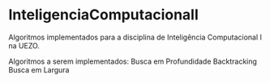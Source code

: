 # InteligenciaComputacionalI
Algoritmos implementados para a disciplina de Inteligência Computacional I na UEZO.

Algoritmos a serem implementados:
Busca em Profundidade
Backtracking
Busca em Largura
